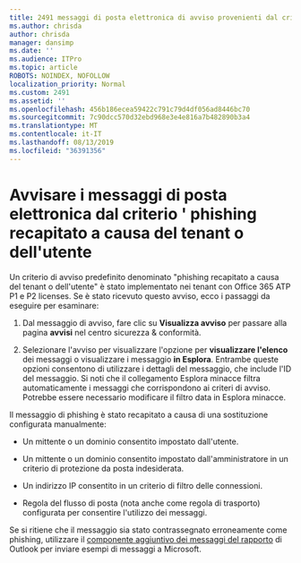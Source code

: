 ```yaml
---
title: 2491 messaggi di posta elettronica di avviso provenienti dal criterio ' phishing recapitato a causa di override del tenant o dell'utente
ms.author: chrisda
author: chrisda
manager: dansimp
ms.date: ''
ms.audience: ITPro
ms.topic: article
ROBOTS: NOINDEX, NOFOLLOW
localization_priority: Normal
ms.custom: 2491
ms.assetid: ''
ms.openlocfilehash: 456b186ecea59422c791c79d4df056ad8446bc70
ms.sourcegitcommit: 7c90dcc570d32ebd968e3e4e816a7b482890b3a4
ms.translationtype: MT
ms.contentlocale: it-IT
ms.lasthandoff: 08/13/2019
ms.locfileid: "36391356"
---
```

# <a name="alert-email-messages-from-the-phish-delivered-due-to-tenant-or-user-override-policy"></a>Avvisare i messaggi di posta elettronica dal criterio ' phishing recapitato a causa del tenant o dell'utente

Un criterio di avviso predefinito denominato "phishing recapitato a causa del tenant o dell'utente" è stato implementato nei tenant con Office 365 ATP P1 e P2 licenses. Se è stato ricevuto questo avviso, ecco i passaggi da eseguire per esaminare:

1. Dal messaggio di avviso, fare clic su **Visualizza avviso** per passare alla pagina **avvisi** nel centro sicurezza & conformità.

2. Selezionare l'avviso per visualizzare l'opzione per **visualizzare l'elenco** dei messaggi o visualizzare i messaggio **in Esplora**. Entrambe queste opzioni consentono di utilizzare i dettagli del messaggio, che include l'ID del messaggio. Si noti che il collegamento Esplora minacce filtra automaticamente i messaggi che corrispondono ai criteri di avviso. Potrebbe essere necessario modificare il filtro data in Esplora minacce.

Il messaggio di phishing è stato recapitato a causa di una sostituzione configurata manualmente:

- Un mittente o un dominio consentito impostato dall'utente.

- Un mittente o un dominio consentito impostato dall'amministratore in un criterio di protezione da posta indesiderata.

- Un indirizzo IP consentito in un criterio di filtro delle connessioni.

- Regola del flusso di posta (nota anche come regola di trasporto) configurata per consentire l'utilizzo dei messaggi.

Se si ritiene che il messaggio sia stato contrassegnato erroneamente come phishing, utilizzare il [componente aggiuntivo dei messaggi del rapporto](https://support.office.com/article/b5caa9f1-cdf3-4443-af8c-ff724ea719d2) di Outlook per inviare esempi di messaggi a Microsoft.
